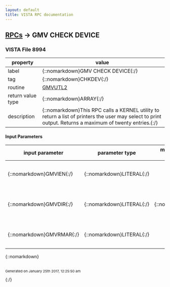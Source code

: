 ```yaml
---
layout: default
title: VISTA RPC documentation
---
```




## [RPCs](TableOfContent.md) &#8594; GMV CHECK DEVICE 



### VISTA File 8994 


 property | value 
--- | --- 
 label | {::nomarkdown}GMV CHECK DEVICE{:/}
 tag | {::nomarkdown}CHKDEV{:/}
 routine | [GMVUTL2](http://code.osehra.org/dox/Routine_GMVUTL2_source.html)
 return value type | {::nomarkdown}ARRAY{:/}
 description | {::nomarkdown}This RPC calls a KERNEL utility to return a list of printers the user may select to print output. Returns a maximum of twenty entries.{:/}

#### Input Parameters

| input parameter | parameter type | maximum data length | required | description | 
| --- | --- | --- | --- | --- | 
| {::nomarkdown}GMVIEN{:/} | {::nomarkdown}LITERAL{:/} |  | {::nomarkdown}true{:/} | {::nomarkdown}The value to begin the search in the Device file (#3.5). Can be null.{:/} | 
| {::nomarkdown}GMVDIR{:/} | {::nomarkdown}LITERAL{:/} | {::nomarkdown}1{:/} | {::nomarkdown}true{:/} | {::nomarkdown}Direction of the search (1 = forward, -1 = backwards).If DIR is null, then set to 1.{:/} | 
| {::nomarkdown}GMVRMAR{:/} | {::nomarkdown}LITERAL{:/} |  | {::nomarkdown}true{:/} | {::nomarkdown}Right margin as a single number or range (e.g, 80, 132 or \80-132\).{:/} | 

{::nomarkdown} <br/><br/><p style="font-size: 11px">Generated on January 25th 2017, 12:25:50 am</p>{:/}